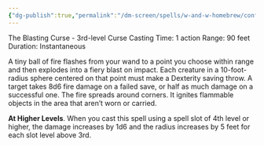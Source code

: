 ```yaml
---
{"dg-publish":true,"permalink":"/dm-screen/spells/w-and-w-homebrew/confringo-dark/"}
---
```


The Blasting Curse - 3rd-level Curse
Casting Time: 1 action
Range: 90 feet
Duration: Instantaneous

A tiny ball of fire flashes from your wand to a point you choose within range and then explodes into a fiery blast on impact. Each creature in a 10-foot-radius sphere centered on that point must make a Dexterity saving throw. A target takes 8d6 fire damage on a failed save, or half as much damage on a successful one. The fire spreads around corners. It ignites flammable objects in the area that aren’t worn or carried.

**At Higher Levels**. When you cast this spell using a spell slot of 4th level or higher, the damage increases by 1d6 and the radius increases by 5 feet for each slot level above 3rd.